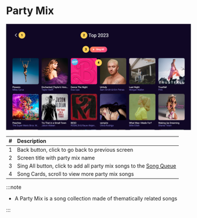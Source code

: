 # Party Mix

![Party Mix](./img/browsePartyMixSongs.png)

|   # | Description                                                                                                        |
| --: | :----------------------------------------------------------------------------------------------------------------- |
|   1 | Back button, click to go back to previous screen                                                                   |
|   2 | Screen title with party mix name                                                                                   |
|   3 | Sing All button, click to add all party mix songs to the [Song Queue](./Song%20Queue.md) |
|   4 | Song Cards, scroll to view more party mix songs                                                                    |

:::note

- A Party Mix is a song collection made of thematically related songs

:::
